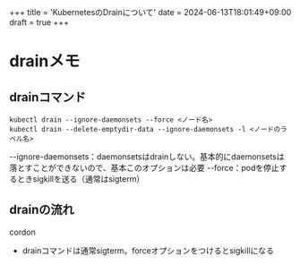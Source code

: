 +++
title = 'KubernetesのDrainについて'
date = 2024-06-13T18:01:49+09:00
draft = true
+++

# drainメモ
## drainコマンド
```
kubectl drain --ignore-daemonsets --force <ノード名>
kubectl drain --delete-emptydir-data --ignore-daemonsets -l <ノードのラベル名>
```
--ignore-daemonsets：daemonsetsはdrainしない。基本的にdaemonsetsは落とすことができないので、基本このオプションは必要
--force：podを停止するときsigkillを送る（通常はsigterm）
## drainの流れ
cordon
- drainコマンドは通常sigterm。forceオプションをつけるとsigkillになる